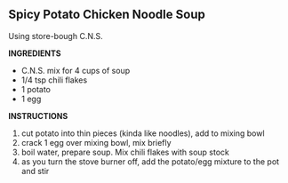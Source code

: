 ## Spicy Potato Chicken Noodle Soup

Using store-bough C.N.S.

**INGREDIENTS**

- C.N.S. mix for 4 cups of soup
- 1/4 tsp chili flakes
- 1 potato
- 1 egg

**INSTRUCTIONS**

1. cut potato into thin pieces (kinda like noodles), add to mixing bowl
1. crack 1 egg over mixing bowl, mix briefly
1. boil water, prepare soup. Mix chili flakes with soup stock
1. as you turn the stove burner off, add the potato/egg mixture to the pot and stir
